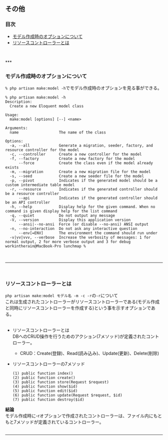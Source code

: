 ## その他
### 目次

* [モデル作成時のオプションについて](#モデル作成時のオプションについて)</br>
* [リソースコントローラーとは](#リソースコントローラーとは)</br>


</br>

***</br>

### モデル作成時のオプションについて
`% php artisan make:model -h`でモデル作成時のオプションを見る事ができる。</br>

```shell
% php artisan make:model -h
Description:
  Create a new Eloquent model class

Usage:
  make:model [options] [--] <name>

Arguments:
  name                  The name of the class

Options:
  -a, --all             Generate a migration, seeder, factory, and resource controller for the model
  -c, --controller      Create a new controller for the model
  -f, --factory         Create a new factory for the model
      --force           Create the class even if the model already exists
  -m, --migration       Create a new migration file for the model
  -s, --seed            Create a new seeder file for the model
  -p, --pivot           Indicates if the generated model should be a custom intermediate table model
  -r, --resource        Indicates if the generated controller should be a resource controller
      --api             Indicates if the generated controller should be an API controller
  -h, --help            Display help for the given command. When no command is given display help for the list command
  -q, --quiet           Do not output any message
  -V, --version         Display this application version
      --ansi|--no-ansi  Force (or disable --no-ansi) ANSI output
  -n, --no-interaction  Do not ask any interactive question
      --env[=ENV]       The environment the command should run under
  -v|vv|vvv, --verbose  Increase the verbosity of messages: 1 for normal output, 2 for more verbose output and 3 for debug
workintherain@MacBook-Pro lunchmap % 

```
</br>

***
</br>

### リソースコントローラーとは
`php artisan make:model モデル名 -m -c -r`の`-r`について</br>
これは生成されたコントローラーがリソースコントローラーである(モデル作成と同時にリソースコントローラーを作成する)という事を示すオプションである。</br>
</br>

* リソースコントローラーとは</br>
  DBへのCRUD操作を行うためのアクション(7メソッド)が定義されたコントローラー。</br>
  * CRUD：Create(登録)、Read(読み込み)、Update(更新)、Delete(削除)</br>

* リソースコントローラーの7メソッド</br>
  ```
  (1) public function index()
  (2) public function create()
  (3) public function store(Request $request)
  (4) public function show($id)
  (5) public function edit($id)
  (6) public function update(Request $request, $id)
  (7) public function destroy($id)
  ```

**結論**</br>
モデル作成時に-rオプションで作成されたコントローラーは、ファイル内にもともと7メソッドが定義されているコントローラー。</br>
</br>

***
</br>

